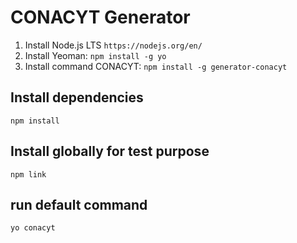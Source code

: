 # CONACYT Generator

1. Install Node.js LTS `https://nodejs.org/en/ `
2. Install Yeoman: `npm install -g yo`
3. Install command CONACYT: `npm install -g generator-conacyt`

## Install dependencies

`npm install`

## Install globally for test purpose

`npm link`

## run default command

`yo conacyt`
